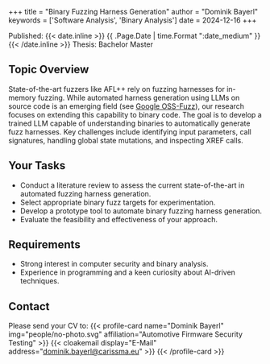 +++
title = "Binary Fuzzing Harness Generation"
author = "Dominik Bayerl"
keywords = ['Software Analysis', 'Binary Analysis']
date = 2024-12-16
+++

<div>
    <span class="db">Published: {{< date.inline >}} {{ .Page.Date | time.Format ":date_medium" }} {{< /date.inline >}}</span>
    <span class="db">
        Thesis: 
        <a class="f6 link dim br-pill ph2 pv1 dib white bg-dark-blue">Bachelor</a>
        <a class="f6 link dim br-pill ph2 pv1 dib white bg-dark-green">Master</a>
    </span>
</div>

## Topic Overview
State-of-the-art fuzzers like AFL++ rely on fuzzing harnesses for in-memory fuzzing. While automated harness generation using LLMs on source code is an emerging field (see [Google OSS-Fuzz](https://google.github.io/oss-fuzz/research/llms/target_generation/)), our research focuses on extending this capability to binary code. The goal is to develop a trained LLM capable of understanding binaries to automatically generate fuzz harnesses. Key challenges include identifying input parameters, call signatures, handling global state mutations, and inspecting XREF calls.

## Your Tasks
- Conduct a literature review to assess the current state-of-the-art in automated fuzzing harness generation.
- Select appropriate binary fuzz targets for experimentation.
- Develop a prototype tool to automate binary fuzzing harness generation.
- Evaluate the feasibility and effectiveness of your approach.

## Requirements
- Strong interest in computer security and binary analysis.
- Experience in programming and a keen curiosity about AI-driven techniques.

## Contact
Please send your CV to:
{{< profile-card name="Dominik Bayerl" img="people/no-photo.svg" affiliation="Automotive Firmware Security Testing" >}}
    {{< cloakemail display="E-Mail" address="dominik.bayerl@carissma.eu" >}}
{{< /profile-card >}}
